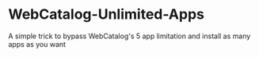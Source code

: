 # WebCatalog-Unlimited-Apps
A simple trick to bypass WebCatalog's 5 app limitation and install as many apps as you want
